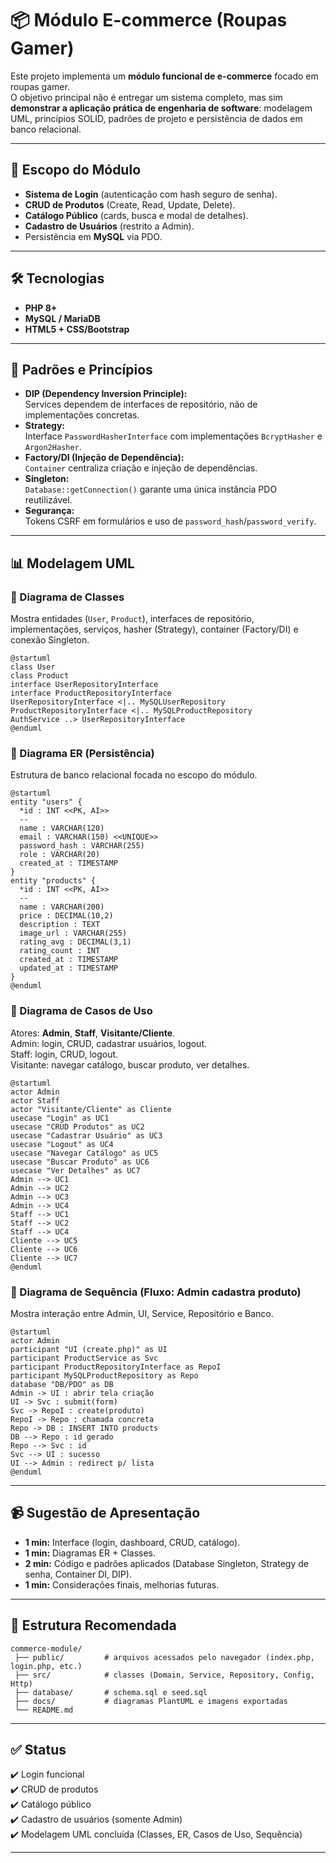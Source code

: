 # 📦 Módulo E-commerce (Roupas Gamer)

Este projeto implementa um **módulo funcional de e-commerce** focado em roupas gamer.  
O objetivo principal não é entregar um sistema completo, mas sim **demonstrar a aplicação prática de engenharia de software**: modelagem UML, princípios SOLID, padrões de projeto e persistência de dados em banco relacional.

---

## 🎯 Escopo do Módulo
- **Sistema de Login** (autenticação com hash seguro de senha).
- **CRUD de Produtos** (Create, Read, Update, Delete).
- **Catálogo Público** (cards, busca e modal de detalhes).
- **Cadastro de Usuários** (restrito a Admin).
- Persistência em **MySQL** via PDO.

---

## 🛠️ Tecnologias
- **PHP 8+**
- **MySQL / MariaDB**
- **HTML5 + CSS/Bootstrap**

---

## 🧩 Padrões e Princípios
- **DIP (Dependency Inversion Principle):**  
  Services dependem de interfaces de repositório, não de implementações concretas.
- **Strategy:**  
  Interface `PasswordHasherInterface` com implementações `BcryptHasher` e `Argon2Hasher`.
- **Factory/DI (Injeção de Dependência):**  
  `Container` centraliza criação e injeção de dependências.
- **Singleton:**  
  `Database::getConnection()` garante uma única instância PDO reutilizável.
- **Segurança:**  
  Tokens CSRF em formulários e uso de `password_hash`/`password_verify`.

---

## 📊 Modelagem UML

### 🔹 Diagrama de Classes
Mostra entidades (`User`, `Product`), interfaces de repositório, implementações, serviços, hasher (Strategy), container (Factory/DI) e conexão Singleton.
```plantuml
@startuml
class User
class Product
interface UserRepositoryInterface
interface ProductRepositoryInterface
UserRepositoryInterface <|.. MySQLUserRepository
ProductRepositoryInterface <|.. MySQLProductRepository
AuthService ..> UserRepositoryInterface
@enduml
```

### 🔹 Diagrama ER (Persistência)
Estrutura de banco relacional focada no escopo do módulo.
```plantuml
@startuml
entity "users" {
  *id : INT <<PK, AI>>
  --
  name : VARCHAR(120)
  email : VARCHAR(150) <<UNIQUE>>
  password_hash : VARCHAR(255)
  role : VARCHAR(20)
  created_at : TIMESTAMP
}
entity "products" {
  *id : INT <<PK, AI>>
  --
  name : VARCHAR(200)
  price : DECIMAL(10,2)
  description : TEXT
  image_url : VARCHAR(255)
  rating_avg : DECIMAL(3,1)
  rating_count : INT
  created_at : TIMESTAMP
  updated_at : TIMESTAMP
}
@enduml
```

### 🔹 Diagrama de Casos de Uso
Atores: **Admin**, **Staff**, **Visitante/Cliente**.  
Admin: login, CRUD, cadastrar usuários, logout.  
Staff: login, CRUD, logout.  
Visitante: navegar catálogo, buscar produto, ver detalhes.
```plantuml
@startuml
actor Admin
actor Staff
actor "Visitante/Cliente" as Cliente
usecase "Login" as UC1
usecase "CRUD Produtos" as UC2
usecase "Cadastrar Usuário" as UC3
usecase "Logout" as UC4
usecase "Navegar Catálogo" as UC5
usecase "Buscar Produto" as UC6
usecase "Ver Detalhes" as UC7
Admin --> UC1
Admin --> UC2
Admin --> UC3
Admin --> UC4
Staff --> UC1
Staff --> UC2
Staff --> UC4
Cliente --> UC5
Cliente --> UC6
Cliente --> UC7
@enduml
```

### 🔹 Diagrama de Sequência (Fluxo: Admin cadastra produto)
Mostra interação entre Admin, UI, Service, Repositório e Banco.
```plantuml
@startuml
actor Admin
participant "UI (create.php)" as UI
participant ProductService as Svc
participant ProductRepositoryInterface as RepoI
participant MySQLProductRepository as Repo
database "DB/PDO" as DB
Admin -> UI : abrir tela criação
UI -> Svc : submit(form)
Svc -> RepoI : create(produto)
RepoI -> Repo : chamada concreta
Repo -> DB : INSERT INTO products
DB --> Repo : id gerado
Repo --> Svc : id
Svc --> UI : sucesso
UI --> Admin : redirect p/ lista
@enduml
```

---

## 📹 Sugestão de Apresentação
- **1 min:** Interface (login, dashboard, CRUD, catálogo).  
- **1 min:** Diagramas ER + Classes.  
- **2 min:** Código e padrões aplicados (Database Singleton, Strategy de senha, Container DI, DIP).  
- **1 min:** Considerações finais, melhorias futuras.

---

## 📂 Estrutura Recomendada
```
commerce-module/
 ├── public/         # arquivos acessados pelo navegador (index.php, login.php, etc.)
 ├── src/            # classes (Domain, Service, Repository, Config, Http)
 ├── database/       # schema.sql e seed.sql
 ├── docs/           # diagramas PlantUML e imagens exportadas
 └── README.md
```

---

## ✅ Status
✔️ Login funcional  
✔️ CRUD de produtos  
✔️ Catálogo público  
✔️ Cadastro de usuários (somente Admin)  
✔️ Modelagem UML concluída (Classes, ER, Casos de Uso, Sequência)  

---
